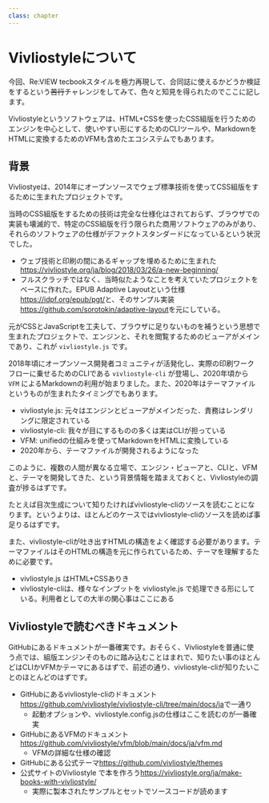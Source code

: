 ```yaml
---
class: chapter
---
```


# Vivliostyleについて

今回、Re:VIEW tecbookスタイルを極力再現して、合同誌に使えるかどうか検証をするという~~苦行~~チャレンジをしてみて、色々と知見を得られたのでここに記します。

Vivliostyleというソフトウェアは、HTML+CSSを使ったCSS組版を行うためのエンジンを中心として、使いやすい形にするためのCLIツールや、MarkdownをHTMLに変換するためのVFMも含めたエコシステムでもあります。

## 背景

Vivliostyeは、2014年にオープンソースでウェブ標準技術を使ってCSS組版をするために生まれたプロジェクトです。

当時のCSS組版をするための技術は完全な仕様化はされておらず、ブラウザでの実装も壊滅的で、特定のCSS組版を行う限られた商用ソフトウェアのみがあり、それらのソフトウェアの仕様がデファクトスタンダードになっているという状況でした。

* ウェブ技術と印刷の間にあるギャップを埋めるために生まれた<span class="footnote">https://vivliostyle.org/ja/blog/2018/03/26/a-new-beginning/</span>
* フルスクラッチではなく、当時似たようなことを考えていたプロジェクトをベースに作れた。EPUB Adaptive Layoutという仕様<span class="footnote">https://idpf.org/epub/pgt/</span>と、そのサンプル実装<span class="footnote">https://github.com/sorotokin/adaptive-layout</span>を元にしている。

元がCSSとJavaScriptを工夫して、ブラウザに足りないものを補うという思想で生まれたプロジェクトで、エンジンと、それを閲覧するためのビューアがメインであり、これが `vivliostyle.js` です。

2018年頃にオープンソース開発者コミュニティが活発化し、実際の印刷ワークフローに乗せるためのCLIである `vivliostyle-cli` が登場し、2020年頃から `VFM` によるMarkdownの利用が始まりました。また、2020年はテーマファイルというものが生まれたタイミングでもあります。

* vivliostyle.js: 元々はエンジンとビューアがメインだった．責務はレンダリングに限定されている
* vivliostyle-cli: 我々が目にするものの多くは実はCLIが担っている
* VFM: unifiedの仕組みを使ってMarkdownをHTMLに変換している
* 2020年から、テーマファイルが開発されるようになった

このように、複数の人間が異なる立場で、エンジン・ビューアと、CLIと、VFMと、テーマを開発してきた、という背景情報を踏まえておくと、Vivliostyleの調査が捗るはずです。

たとえば目次生成について知りたければvivliostyle-cliのソースを読むことになります。というよりは、ほとんどのケースではvivliostyle-cliのソースを読めば事足りるはずです。

また、vivliostyle-cliが吐き出すHTMLの構造をよく確認する必要があります。テーマファイルはそのHTMLの構造を元に作られているため、テーマを理解するために必要です。

* vivliostyle.js はHTML+CSSありき
* vivliostyle-cliは、様々なインプットを vivliostyle.js で処理できる形にしている。利用者としての大半の関心事はここにある

## Vivliostyleで読むべきドキュメント

GitHubにあるドキュメントが一番確実です。おそらく、Vivliostyleを普通に使う点では、組版エンジンそのものに踏み込むことはまれで、知りたい事のほとんどはCLIかVFMかテーマにあるはずで、前述の通り、vivliostyle-cliが知りたいことのほとんどのはずです。

* GitHubにあるvivliostyle-cliのドキュメント<span class="footnote">https://github.com/vivliostyle/vivliostyle-cli/tree/main/docs/ja</span>で一通り
    * 起動オプションや、vivliostyle.config.jsの仕様はここを読むのが一番確実
* GitHubにあるVFMのドキュメント<span class="footnote">https://github.com/vivliostyle/vfm/blob/main/docs/ja/vfm.md</span>
    * VFMの詳細な仕様の確認
* GitHubにある公式テーマ<span class="footnote">https://github.com/vivliostyle/themes</span>
* 公式サイトのVivliostyle で本を作ろう<span class="footnote">https://vivliostyle.org/ja/make-books-with-vivliostyle/</span>
    * 実際に製本されたサンプルとセットでソースコードが読めます

